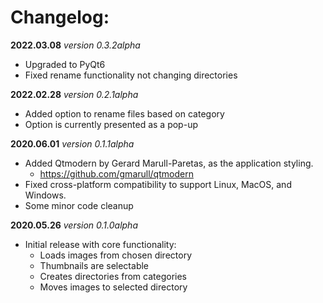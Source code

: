 # Changelog:

**2022.03.08**
_version 0.3.2alpha_

- Upgraded to PyQt6
- Fixed rename functionality not changing directories

**2022.02.28**
_version 0.2.1alpha_

- Added option to rename files based on category
- Option is currently presented as a pop-up

**2020.06.01**
_version 0.1.1alpha_

- Added Qtmodern by Gerard Marull-Paretas, as the application styling.
  - https://github.com/gmarull/qtmodern
- Fixed cross-platform compatibility to support Linux, MacOS, and Windows.
- Some minor code cleanup

**2020.05.26**
_version 0.1.0alpha_

- Initial release with core functionality:
    - Loads images from chosen directory
    - Thumbnails are selectable
    - Creates directories from categories
    - Moves images to selected directory
